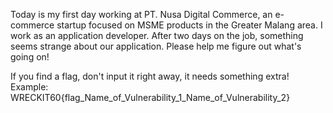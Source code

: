Today is my first day working at PT. Nusa Digital Commerce, an e-commerce startup focused on MSME products in the Greater Malang area. I work as an application developer. After two days on the job, something seems strange about our application. Please help me figure out what's going on!

If you find a flag, don't input it right away, it needs something extra! Example: WRECKIT60{flag_Name_of_Vulnerability_1_Name_of_Vulnerability_2}
